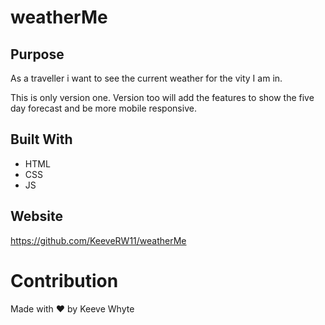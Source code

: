 # weatherMe

## Purpose
As a traveller i want to see the current weather for the vity I am in.

This is only version one. Version too will add the features to show the 
five day forecast and be more mobile responsive.

## Built With
* HTML
* CSS
* JS


## Website
https://github.com/KeeveRW11/weatherMe


# Contribution
Made with ❤️ by Keeve Whyte